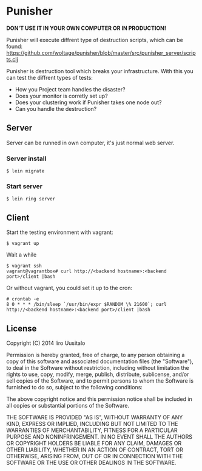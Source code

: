 # Punisher

__DON'T USE IT IN YOUR OWN COMPUTER OR IN PRODUCTION!__

Punisher will execute diffrent type of destruction scripts, which can be found:
https://github.com/woltage/punisher/blob/master/src/punisher_server/scripts.clj

Punisher is destruction tool which breaks your infrastructure. With this you can test the diffrent types of tests:

- How you Project team handles the disaster?
- Does your monitor is corretly set up?
- Does your clustering work if Punisher takes one node out?
- Can you handle the destruction?


## Server

Server can be runned in own computer, it's just normal web server.

### Server install

    $ lein migrate

### Start server

    $ lein ring server


## Client

Start the testing environment with vagrant:
    
    $ vagrant up
    
Wait a while

    $ vagrant ssh
    vagrant@vagrantbox# curl http://<backend hostname>:<backend port>/client |bash


Or without vagrant, you could set it up to the cron:

    # crontab -e
    8 0 * * * /bin/sleep `/usr/bin/expr $RANDOM \% 21600`; curl http://<backend hostname>:<backend port>/client |bash

    

## License

Copyright (C) 2014 Iiro Uusitalo


Permission is hereby granted, free of charge, to any person obtaining a copy of this software and associated documentation files (the "Software"), to deal in the Software without restriction, including without limitation the rights to use, copy, modify, merge, publish, distribute, sublicense, and/or sell copies of the Software, and to permit persons to whom the Software is furnished to do so, subject to the following conditions:

The above copyright notice and this permission notice shall be included in all copies or substantial portions of the Software.

THE SOFTWARE IS PROVIDED "AS IS", WITHOUT WARRANTY OF ANY KIND, EXPRESS OR IMPLIED, INCLUDING BUT NOT LIMITED TO THE WARRANTIES OF MERCHANTABILITY, FITNESS FOR A PARTICULAR PURPOSE AND NONINFRINGEMENT. IN NO EVENT SHALL THE AUTHORS OR COPYRIGHT HOLDERS BE LIABLE FOR ANY CLAIM, DAMAGES OR OTHER LIABILITY, WHETHER IN AN ACTION OF CONTRACT, TORT OR OTHERWISE, ARISING FROM, OUT OF OR IN CONNECTION WITH THE SOFTWARE OR THE USE OR OTHER DEALINGS IN THE SOFTWARE.

